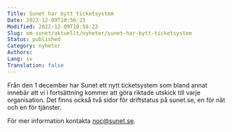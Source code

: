 ```yaml
---
Title: Sunet har bytt ticketsystem
Date: 2022-12-09T10:56:23
Modified: 2022-12-09T10:56:23
Slug: om-sunet/aktuellt/nyheter/sunet-har-bytt-ticketsystem
Status: published
Category: nyheter
Authors: 
Lang: sv
Translation: false
---
```


Från den 1 december har Sunet ett nytt ticketsystem som bland annat innebär att vi i fortsättning kommer att göra riktade utskick till varje organisation. Det finns också två sidor för driftstatus på sunet.se, en för nät och en för tjänster.

För mer information kontakta noc@sunet.se.

